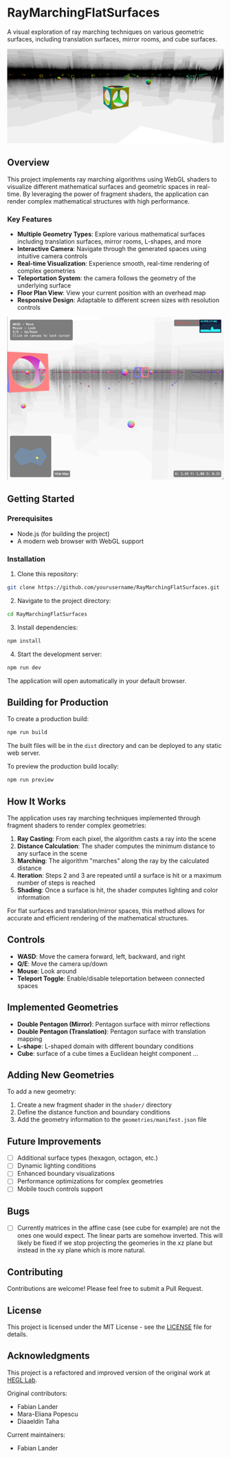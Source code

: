 # RayMarchingFlatSurfaces

A visual exploration of ray marching techniques on various geometric surfaces, including translation surfaces, mirror rooms, and cube surfaces.

![Ray Marching Example](screenshot.png)

## Overview

This project implements ray marching algorithms using WebGL shaders to visualize different mathematical surfaces and geometric spaces in real-time. By leveraging the power of fragment shaders, the application can render complex mathematical structures with high performance.

### Key Features

- **Multiple Geometry Types**: Explore various mathematical surfaces including translation surfaces, mirror rooms, L-shapes, and more
- **Interactive Camera**: Navigate through the generated spaces using intuitive camera controls
- **Real-time Visualization**: Experience smooth, real-time rendering of complex geometries
- **Teleportation System**: the camera follows the geometry of the underlying surface
- **Floor Plan View**: View your current position with an overhead map
- **Responsive Design**: Adaptable to different screen sizes with resolution controls

![Floor Plan Example](floorplan.png)

## Getting Started

### Prerequisites

- Node.js (for building the project)
- A modern web browser with WebGL support

### Installation

1. Clone this repository:
```bash
git clone https://github.com/yourusername/RayMarchingFlatSurfaces.git
```

2. Navigate to the project directory:
```bash
cd RayMarchingFlatSurfaces
```

3. Install dependencies:
```bash
npm install
```

4. Start the development server:
```bash
npm run dev
```

The application will open automatically in your default browser.

## Building for Production

To create a production build:

```bash
npm run build
```

The built files will be in the `dist` directory and can be deployed to any static web server.

To preview the production build locally:

```bash
npm run preview
```

## How It Works

<!-- ![Ray Marching Visualization](placeholder-for-ray-marching-diagram.png) -->

The application uses ray marching techniques implemented through fragment shaders to render complex geometries:

1. **Ray Casting**: From each pixel, the algorithm casts a ray into the scene
2. **Distance Calculation**: The shader computes the minimum distance to any surface in the scene
3. **Marching**: The algorithm "marches" along the ray by the calculated distance
4. **Iteration**: Steps 2 and 3 are repeated until a surface is hit or a maximum number of steps is reached
5. **Shading**: Once a surface is hit, the shader computes lighting and color information

For flat surfaces and translation/mirror spaces, this method allows for accurate and efficient rendering of the mathematical structures.

## Controls

- **WASD**: Move the camera forward, left, backward, and right
- **Q/E**: Move the camera up/down
- **Mouse**: Look around
- **Teleport Toggle**: Enable/disable teleportation between connected spaces

## Implemented Geometries

- **Double Pentagon (Mirror)**: Pentagon surface with mirror reflections
- **Double Pentagon (Translation)**: Pentagon surface with translation mapping
- **L-shape**: L-shaped domain with different boundary conditions
- **Cube**: surface of a cube times a Euclidean height component
...


## Adding New Geometries

To add a new geometry:

1. Create a new fragment shader in the `shader/` directory
2. Define the distance function and boundary conditions
3. Add the geometry information to the `geometries/manifest.json` file

## Future Improvements

- [ ] Additional surface types (hexagon, octagon, etc.)
- [ ] Dynamic lighting conditions
- [ ] Enhanced boundary visualizations
- [ ] Performance optimizations for complex geometries
- [ ] Mobile touch controls support

## Bugs

- [ ] Currently matrices in the affine case (see cube for example) are not the ones one would expect. The linear parts are somehow inverted. This will likely be fixed if we stop projecting the geomeries in the xz plane but instead in the xy plane which is more natural.

## Contributing

Contributions are welcome! Please feel free to submit a Pull Request.

## License

This project is licensed under the MIT License - see the [LICENSE](LICENSE) file for details.

## Acknowledgments

This project is a refactored and improved version of the original work at [HEGL Lab](https://github.com/hegl-lab/Independent-SS22-Raymarching-Flat-Surfaces).

Original contributors:
- Fabian Lander
- Mara-Eliana Popescu
- Diaaeldin Taha

Current maintainers:
- Fabian Lander